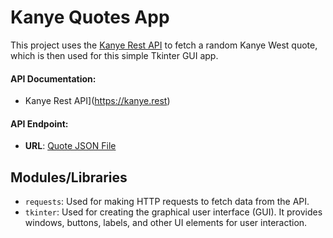 # Kanye Quotes App

This project uses the [Kanye Rest API](https://kanye.rest) to fetch a random Kanye West quote, which is then used for this simple Tkinter GUI app. 


#### API Documentation:
- Kanye Rest API](https://kanye.rest)

#### API Endpoint:
- **URL**: [Quote JSON File](https://api.kanye.rest)

## Modules/Libraries

- `requests`: Used for making HTTP requests to fetch data from the API.
- `tkinter`: Used for creating the graphical user interface (GUI). It provides windows, buttons, labels, and other UI elements for user interaction.
